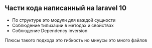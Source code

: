 ## Части кода написанный на laravel 10
- По структуре это модули для каждой сущности
- Cоблюдение типизации в методах и свойствах
- Cоблюдение Dependency inversion

Плюсы такого подхода это гибкость но минусы это много файлов



